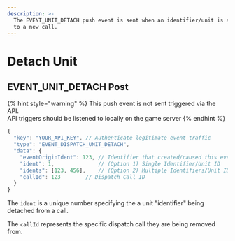 ```yaml
---
description: >-
  The EVENT_UNIT_DETACH push event is sent when an identifier/unit is attached
  to a new call.
---
```


# Detach Unit

## EVENT\_UNIT\_DETACH Post

{% hint style="warning" %}
This push event is not sent triggered via the API.\
API triggers should be listened to locally on the game server
{% endhint %}

```javascript
{
  "key": "YOUR_API_KEY", // Authenticate legitimate event traffic
  "type": "EVENT_DISPATCH_UNIT_DETACH",
  "data": {
    "eventOriginIdent": 123, // Identifier that created/caused this event
    "ident": 1,              // (Option 1) Single Identifier/Unit ID
    "idents": [123, 456],    // (Option 2) Multiple Identifiers/Unit IDs
    "callId": 123        // Dispatch Call ID
  }
}
```

The `ident` is a unique number specifying the a unit "identifier" being detached from a call.

The `callId` represents the specific dispatch call they are being removed from.
